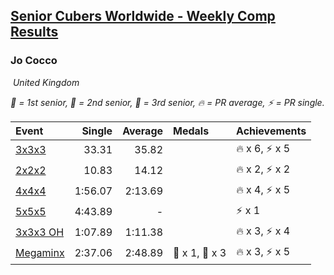 <style>table {white-space: nowrap;}</style>
<link rel="stylesheet" type="text/css" href="/scw-comp/css/flags.css" />

## [Senior Cubers Worldwide - Weekly Comp Results](/scw-comp/results/)
### Jo Cocco

<i class="flag flag-GB" />&nbsp;United Kingdom

<span style="white-space: nowrap;">🥇 = 1st senior</span>, <span style="white-space: nowrap;">🥈 = 2nd senior</span>, <span style="white-space: nowrap;">🥉 = 3rd senior</span>, <span style="white-space: nowrap;">🔥 = PR average</span>, <span style="white-space: nowrap;">⚡ = PR single</span>.

| Event | Single | Average | Medals | Achievements|
| :-- | --: | --: | :-- | :-- |
| [3x3x3](333.md) | 33.31 | 35.82 |  | 🔥 x 6, ⚡ x 5 |
| [2x2x2](222.md) | 10.83 | 14.12 |  | 🔥 x 2, ⚡ x 2 |
| [4x4x4](444.md) | 1:56.07 | 2:13.69 |  | 🔥 x 4, ⚡ x 5 |
| [5x5x5](555.md) | 4:43.89 | - |  | ⚡ x 1 |
| [3x3x3 OH](333oh.md) | 1:07.89 | 1:11.38 |  | 🔥 x 3, ⚡ x 4 |
| [Megaminx](minx.md) | 2:37.06 | 2:48.89 | 🥈 x 1, 🥉 x 3 | 🔥 x 3, ⚡ x 5 |

<!-- Global site tag (gtag.js) - Google Analytics -->
<script async src="https://www.googletagmanager.com/gtag/js?id=UA-86348435-3"></script>
<script>window.dataLayer = window.dataLayer || []; function gtag() {dataLayer.push(arguments);} gtag('js', new Date()); gtag('config', 'UA-86348435-3');</script>
